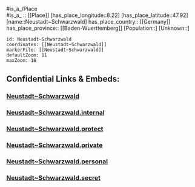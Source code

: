 ﻿---
location: [47.92,8.22] 
mapzoom: [7,12] 
mapmarker: city 
type: City
tags:
- geo/City


SpocWebEntityId: 32861
isDeleted: false
confidential: public

---
#is_a_/Place  
#is_a_ :: [[Place]] 
[has_place_longitude::8.22] 
[has_place_latitude::47.92] 
[name::Neustadt~Schwarzwald] 
has_place_country:: [[Germany]]  
has_place_province:: [[Baden-Wuerttemberg]] 
[Population::] 
[Unknown::] 


```leaflet
id: Neustadt~Schwarzwald
coordinates: [[Neustadt~Schwarzwald]] 
markerFile: [[Neustadt~Schwarzwald]] 
defaultZoom: 11 
maxZoom: 18
```


## Confidential Links & Embeds: 

### [Neustadt~Schwarzwald](/_public/Earth/Continent/Europe/Europe~Central/Germany/Germany~West/Baden-Wuerttemberg/counties~BW/Breisgau-Schwarzw/cities~Breisgau-SW/Titisee-Neustadt/City/Neustadt~Schwarzwald.md) 

### [Neustadt~Schwarzwald.internal](/_internal/Earth/Continent/Europe/Europe~Central/Germany/Germany~West/Baden-Wuerttemberg/counties~BW/Breisgau-Schwarzw/cities~Breisgau-SW/Titisee-Neustadt/City/Neustadt~Schwarzwald.internal.md) 

### [Neustadt~Schwarzwald.protect](/_protect/Earth/Continent/Europe/Europe~Central/Germany/Germany~West/Baden-Wuerttemberg/counties~BW/Breisgau-Schwarzw/cities~Breisgau-SW/Titisee-Neustadt/City/Neustadt~Schwarzwald.protect.md) 

### [Neustadt~Schwarzwald.private](/_private/Earth/Continent/Europe/Europe~Central/Germany/Germany~West/Baden-Wuerttemberg/counties~BW/Breisgau-Schwarzw/cities~Breisgau-SW/Titisee-Neustadt/City/Neustadt~Schwarzwald.private.md) 

### [Neustadt~Schwarzwald.personal](/_personal/Earth/Continent/Europe/Europe~Central/Germany/Germany~West/Baden-Wuerttemberg/counties~BW/Breisgau-Schwarzw/cities~Breisgau-SW/Titisee-Neustadt/City/Neustadt~Schwarzwald.personal.md) 

### [Neustadt~Schwarzwald.secret](/_secret/Earth/Continent/Europe/Europe~Central/Germany/Germany~West/Baden-Wuerttemberg/counties~BW/Breisgau-Schwarzw/cities~Breisgau-SW/Titisee-Neustadt/City/Neustadt~Schwarzwald.secret.md) 
